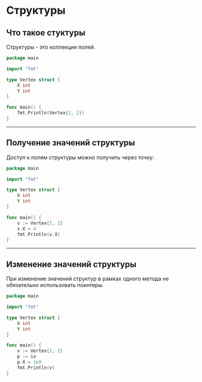 # Структуры

## Что такое стуктуры

Структуры - это коллекции полей.

```go
package main

import "fmt"

type Vertex struct {
	X int
	Y int
}

func main() {
	fmt.Println(Vertex{1, 2})
}


```

---

## Получение значений структуры

Доступ к полям структуры можно получить через точку:

```go
package main

import "fmt"

type Vertex struct {
	X int
	Y int
}

func main() {
	v := Vertex{1, 2}
	v.X = 4
	fmt.Println(v.X)
}

```

---

## Изменение значений структуры

При изменение значений структур в рамках одного метода не обязательно использовать поинтеры.

```go
package main

import "fmt"

type Vertex struct {
	X int
	Y int
}

func main() {
	v := Vertex{1, 2}
	p := &v
	p.X = 1e9
	fmt.Println(v)
}

```

